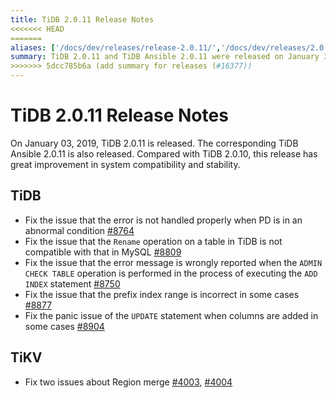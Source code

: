 ```yaml
---
title: TiDB 2.0.11 Release Notes
<<<<<<< HEAD
=======
aliases: ['/docs/dev/releases/release-2.0.11/','/docs/dev/releases/2.0.11/']
summary: TiDB 2.0.11 and TiDB Ansible 2.0.11 were released on January 3, 2019. The release includes improvements in system compatibility and stability. Fixes include handling errors when PD is in an abnormal condition, compatibility issues with MySQL, error message reporting, prefix index range, and panic issues with the `UPDATE` statement. TiKV also fixed two issues related to Region merge.
>>>>>>> 5dcc785b6a (add summary for releases (#16377))
---
```


# TiDB 2.0.11 Release Notes

On January 03, 2019, TiDB 2.0.11 is released. The corresponding TiDB Ansible 2.0.11 is also released. Compared with TiDB 2.0.10, this release has great improvement in system compatibility and stability.

## TiDB

- Fix the issue that the error is not handled properly when PD is in an abnormal condition [#8764](https://github.com/pingcap/tidb/pull/8764)
- Fix the issue that the `Rename` operation on a table in TiDB is not compatible with that in MySQL [#8809](https://github.com/pingcap/tidb/pull/8809)
- Fix the issue that the error message is wrongly reported when the `ADMIN CHECK TABLE` operation is performed in the process of executing the `ADD INDEX` statement [#8750](https://github.com/pingcap/tidb/pull/8750)
- Fix the issue that the prefix index range is incorrect in some cases [#8877](https://github.com/pingcap/tidb/pull/8877)
- Fix the panic issue of the `UPDATE` statement when columns are added in some cases [#8904](https://github.com/pingcap/tidb/pull/8904)

## TiKV

- Fix two issues about Region merge [#4003](https://github.com/tikv/tikv/pull/4003), [#4004](https://github.com/tikv/tikv/pull/4004)

